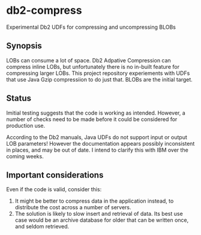  # db2-compress
Experimental Db2 UDFs for compressing and uncompressing BLOBs

## Synopsis
LOBs can consume a lot of space. Db2 Adpative Compression can compress inline LOBs, but unfortunately there is no in-built feature for compressing larger LOBs. This project repository experiements with UDFs that use Java Gzip compressiion to do just that. BLOBs are the initial target.

## Status
Imitial testing suggests that the code is working as intended. However, a number of checks need to be made before it could be considered for production use.

According to the Db2 manuals, Java UDFs do not support input or output LOB parameters! However the documentation appears possibly inconsistent in places, and may be out of date. I intend to clarify this with IBM over the coming weeks.

## Important considerations
Even if the code is valid, consider this:
1. It might be better to compress data in the application instead, to distribute the cost across a number of servers.
1. The solution is likely to slow insert and retrieval of data. Its best use case would be an archive database for older that can be written once, and seldom retrieved.
